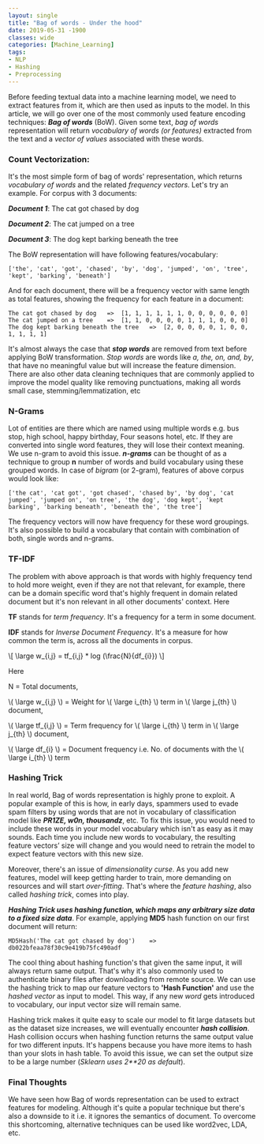 ```yaml
---
layout: single
title: "Bag of words - Under the hood"
date: 2019-05-31 -1900
classes: wide
categories: [Machine_Learning]
tags:
- NLP
- Hashing
- Preprocessing
---
```


Before feeding textual data into a machine learning model, we need to extract features from it, which are then used as inputs to the model. In this article, we will go over one of the most commonly used feature encoding techniques: ***Bag of words*** (BoW). Given some text, *bag of words* representation will return *vocabulary of words (or features)* extracted from the text and a *vector of values* associated with these words.





### Count Vectorization:

It's the most simple form of bag of words' representation, which returns *vocabulary of words* and the related *frequency vectors*. Let's try an example. For corpus with 3 documents:

***Document 1***:	The cat got chased by dog

***Document 2***:	The cat jumped on a tree

***Document 3***:	The dog kept barking beneath the tree



The BoW representation will have following features/vocabulary:

```
['the', 'cat', 'got', 'chased', 'by', 'dog', 'jumped', 'on', 'tree', 'kept', 'barking', 'beneath']
```

And for each document, there will be a frequency vector with same length as total features, showing the frequency for each feature in a document:

```
The cat got chased by dog	=>	[1, 1, 1, 1, 1, 1, 0, 0, 0, 0, 0, 0]
The cat jumped on a tree	=>	[1, 1, 0, 0, 0, 0, 1, 1, 1, 0, 0, 0]
The dog kept barking beneath the tree	=>	[2, 0, 0, 0, 0, 1, 0, 0, 1, 1, 1, 1]
```



It's almost always the case that ***stop words*** are removed from text before applying BoW transformation. *Stop words* are words like *a, the, on, and, by*, that have no meaningful value but will increase the feature dimension.  There are also other data cleaning techniques that are commonly applied to improve the model quality like removing punctuations, making all words small case, stemming/lemmatization, etc





### N-Grams

Lot of entities are there which are named using multiple words e.g. bus stop, high school, happy birthday, Four seasons hotel, etc. If they are converted into single word features, they will lose their context meaning. We use n-gram to avoid this issue. ***n-grams*** can be thought of as a technique to group **n** number of words and build vocabulary using these grouped words. In case of *bigram* (or 2-gram), features of above corpus would look like:

```
['the cat', 'cat got', 'got chased', 'chased by', 'by dog', 'cat jumped', 'jumped on', 'on tree', 'the dog', 'dog kept', 'kept barking', 'barking beneath', 'beneath the', 'the tree']
```



The frequency vectors will now have frequency for these word groupings. It's also possible to build a vocabulary that contain with combination of both, single words and n-grams.





### TF-IDF

The problem with above approach is that words with highly frequency tend to hold more weight, even if they are not that relevant, for example, there can be a domain specific word that's highly frequent in domain related document but it's non relevant in all other documents' context. Here

**TF** stands for *term frequency*. It's a frequency for a term in some document.

**IDF** stands for *Inverse Document Frequency*. It's a measure for how common the term is, across all the documents in corpus.


\\[
\large w_{i,j} =  tf_{i,j} * log (\frac{N}{df_{i}})
\\]

Here 

N = Total documents,

\\( \large w_{i,j} \\)  = Weight for \\( \large i_{th} \\) term in \\( \large j_{th} \\) document,

\\( \large tf_{i,j} \\) = Term frequency for \\( \large i_{th} \\) term in \\( \large j_{th} \\) document,

\\( \large df_{i} \\)   = Document frequency i.e. No. of documents with the \\( \large i_{th} \\) term








### Hashing Trick

In real world, Bag of words representation is highly prone to exploit. A popular example of this is how, in early days, spammers used to evade spam filters by using words that are not in vocabulary of classification model like ***PR1ZE, w0n, thousandz***, etc. To fix this issue, you would need to include these words in your model vocabulary which isn't as easy as it may sounds. Each time you include new words to vocabulary, the resulting feature vectors’ size will change and you would need to retrain the model to expect feature vectors with this new size. 

Moreover, there's an issue of *dimensionality curse*. As you add new features, model will keep getting harder to train, more demanding on resources and will start *over-fitting*. That's where the *feature hashing*, also called *hashing trick*, comes into play. 

***Hashing Trick uses hashing function, which maps any arbitrary size data to a fixed size data***. For example, applying **MD5** hash function on our first document will return:

```
MD5Hash('The cat got chased by dog')	=>	db022bfeaa78f30c9e419b75fc490adf
```



The cool thing about hashing function's that given the same input, it will always return same output. That's why it's also commonly used to authenticate binary files after downloading from remote source. We can use the hashing trick to map our feature vectors to **'Hash Function'** and use the *hashed vector* as input to model. This way, if any new *word* gets introduced to vocabulary, our input vector size will remain same.

Hashing trick makes it quite easy to scale our model to fit large datasets but as the dataset size increases, we will eventually encounter ***hash collision***. Hash collision occurs when hashing function returns the same output value for two different inputs. It's happens because you have more items to hash than your slots in hash table. To avoid this issue, we can set the output size to be a large number (*Sklearn uses 2**20 as default*).





### Final Thoughts

We have seen how Bag of words representation can be used to extract features for modeling. Although it's quite a popular technique but there's also a downside to it i.e. it ignores the semantics of document. To overcome this shortcoming, alternative techniques can be used like word2vec, LDA, etc.
